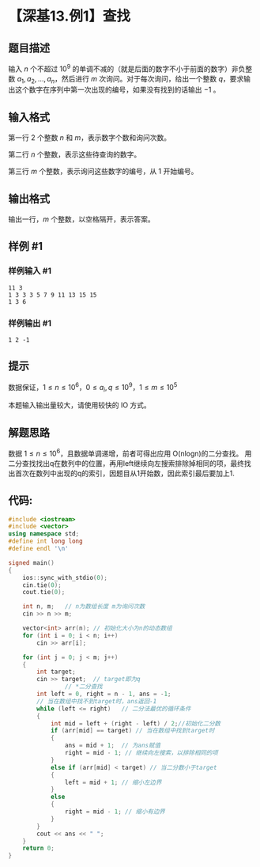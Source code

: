 # 【深基13.例1】查找

## 题目描述

输入 $n$ 个不超过 $10^9$ 的单调不减的（就是后面的数字不小于前面的数字）非负整数 $a_1,a_2,\dots,a_{n}$，然后进行 $m$ 次询问。对于每次询问，给出一个整数 $q$，要求输出这个数字在序列中第一次出现的编号，如果没有找到的话输出 $-1$ 。

## 输入格式

第一行 $2$ 个整数 $n$ 和 $m$，表示数字个数和询问次数。

第二行 $n$ 个整数，表示这些待查询的数字。

第三行 $m$ 个整数，表示询问这些数字的编号，从 $1$ 开始编号。

## 输出格式

输出一行，$m$ 个整数，以空格隔开，表示答案。

## 样例 #1

### 样例输入 #1

```
11 3
1 3 3 3 5 7 9 11 13 15 15
1 3 6
```

### 样例输出 #1

```
1 2 -1
```

## 提示

数据保证，$1 \leq n \leq 10^6$，$0 \leq a_i,q \leq 10^9$，$1 \leq m \leq 10^5$

本题输入输出量较大，请使用较快的 IO 方式。

## 解题思路

数据 $1 \leq n \leq 10^6$​ ，且数据单调递增，前者可得出应用 O(nlogn)的二分查找。
用二分查找找出q在数列中的位置，再用left继续向左搜索排除掉相同的项，最终找出首次在数列中出现的q的索引，因题目从1开始数，因此索引最后要加上1.

## 代码:

```c++
#include <iostream>
#include <vector>
using namespace std;
#define int long long
#define endl '\n'

signed main()
{
    ios::sync_with_stdio(0);
    cin.tie(0);
    cout.tie(0);

    int n, m;	// n为数组长度 m为询问次数
    cin >> n >> m;

    vector<int> arr(n);	// 初始化大小为n的动态数组
    for (int i = 0; i < n; i++)
        cin >> arr[i];	

    for (int j = 0; j < m; j++)
    {
        int target;
        cin >> target;	// target即为q
				// *二分查找
        int left = 0, right = n - 1, ans = -1;	
      	// 当在数组中找不到target时，ans返回-1
        while (left <= right)	// 二分法最优的循环条件
        {
            int mid = left + (right - left) / 2;//初始化二分数
            if (arr[mid] == target)	// 当在数组中找到target时
            {
                ans = mid + 1;	// 为ans赋值
                right = mid - 1; // 继续向左搜索，以排除相同的项
            }
            else if (arr[mid] < target)	// 当二分数小于target
            {
                left = mid + 1;	// 缩小左边界
            }
            else
            {
                right = mid - 1; // 缩小有边界
            }
        }
        cout << ans << " ";
    }
    return 0;
}
```

